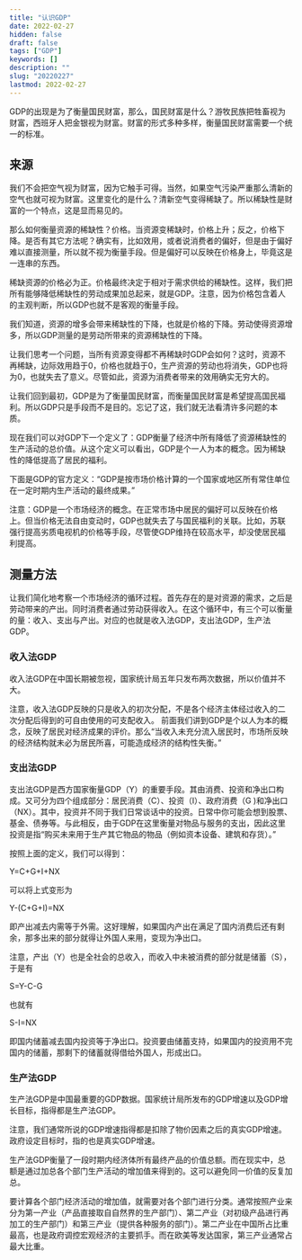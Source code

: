 ```yaml
---
title: "认识GDP"
date: 2022-02-27
hidden: false
draft: false
tags: ["GDP"]
keywords: []
description: ""
slug: "20220227"
lastmod: 2022-02-27
---
```


GDP的出现是为了衡量国民财富，那么，国民财富是什么？游牧民族把牲畜视为财富，西班牙人把金银视为财富。财富的形式多种多样，衡量国民财富需要一个统一的标准。

## 来源

我们不会把空气视为财富，因为它触手可得。当然，如果空气污染严重那么清新的空气也就可视为财富。这里变化的是什么？清新空气变得稀缺了。所以稀缺性是财富的一个特点，这是显而易见的。

那么如何衡量资源的稀缺性？价格。当资源变稀缺时，价格上升；反之，价格下降。是否有其它方法呢？确实有，比如效用，或者说消费者的偏好，但是由于偏好难以直接测量，所以就不视为衡量手段。但是偏好可以反映在价格身上，毕竟这是一连串的东西。

稀缺资源的价格必为正。价格最终决定于相对于需求供给的稀缺性。这样，我们把所有能够降低稀缺性的劳动成果加总起来，就是GDP。注意，因为价格包含着人的主观判断，所以GDP也就不是客观的衡量手段。

我们知道，资源的增多会带来稀缺性的下降，也就是价格的下降。劳动使得资源增多，所以GDP测量的是劳动所带来的资源稀缺性的下降。

让我们思考一个问题，当所有资源变得都不再稀缺时GDP会如何？这时，资源不再稀缺，边际效用趋于0，价格也就趋于0，生产资源的劳动也将消失，GDP也将为0，也就失去了意义。尽管如此，资源为消费者带来的效用确实无穷大的。

让我们回到最初，GDP是为了衡量国民财富，而衡量国民财富是希望提高国民福利。所以GDP只是手段而不是目的。忘记了这，我们就无法看清许多问题的本质。

现在我们可以对GDP下一个定义了：GDP衡量了经济中所有降低了资源稀缺性的生产活动的总价值。从这个定义可以看出，GDP是个一人为本的概念。因为稀缺性的降低提高了居民的福利。

下面是GDP的官方定义：“GDP是按市场价格计算的一个国家或地区所有常住单位在一定时期内生产活动的最终成果。”

注意：GDP是一个市场经济的概念。在正常市场中居民的偏好可以反映在价格上。但当价格无法自由变动时，GDP也就失去了与国民福利的关联。比如，苏联强行提高劣质电视机的价格等手段，尽管使GDP维持在较高水平，却没使居民福利提高。

## 测量方法

让我们简化地考察一个市场经济的循环过程。首先存在的是对资源的需求，之后是劳动带来的产出。同时消费者通过劳动获得收入。在这个循环中，有三个可以衡量的量：收入、支出与产出。对应的也就是收入法GDP，支出法GDP，生产法GDP。

### 收入法GDP

收入法GDP在中国长期被忽视，国家统计局五年只发布两次数据，所以价值并不大。

注意，收入法GDP反映的只是收入的初次分配，不是各个经济主体经过收入的二次分配后得到的可自由使用的可支配收入。 前面我们讲到GDP是个以人为本的概念，反映了居民对经济成果的评价。那么“当收入未充分流入居民时，市场所反映的经济结构就未必为居民所喜，可能造成经济的结构性失衡。”

### 支出法GDP

支出法GDP是西方国家衡量GDP（Y）的重要手段。其由消费、投资和净出口构成。又可分为四个组成部分：居民消费（C）、投资（I）、政府消费（G )和净出口（NX）。其中，投资并不同于我们日常谈话中的投资。日常中你可能会想到股票、基金、债券等。与此相反，由于GDP在这里衡量对物品与服务的支出，因此这里投资是指“购买未来用于生产其它物品的物品（例如资本设备、建筑和存货）。”

按照上面的定义，我们可以得到：

Y=C+G+I+NX

可以将上式变形为

Y-(C+G+I)=NX

即产出减去内需等于外需。这好理解，如果国内产出在满足了国内消费后还有剩余，那多出来的部分就得让外国人来用，变现为净出口。

注意，产出（Y）也是全社会的总收入，而收入中未被消费的部分就是储蓄（S），于是有

S=Y-C-G

也就有

S-I=NX

即国内储蓄减去国内投资等于净出口。投资要由储蓄支持，如果国内的投资用不完国内的储蓄，那剩下的储蓄就得借给外国人，形成出口。

### 生产法GDP

生产法GDP是中国最重要的GDP数据。国家统计局所发布的GDP增速以及GDP增长目标，指得都是生产法GDP。

注意，我们通常所说的GDP增速指得都是扣除了物价因素之后的真实GDP增速。政府设定目标时，指的也是真实GDP增速。

生产法GDP衡量了一段时期内经济体所有最终产品的价值总额。而在现实中，总额是通过加总各个部门生产活动的增加值来得到的。这可以避免同一价值的反复加总。

要计算各个部门经济活动的增加值，就需要对各个部门进行分类。通常按照产业来分为第一产业（产品直接取自自然界的生产部门）、第二产业（对初级产品进行再加工的生产部门）和第三产业（提供各种服务的部门）。第二产业在中国所占比重最高，也是政府调控宏观经济的主要抓手。而在欧美等发达国家，第三产业通常占最大比重。